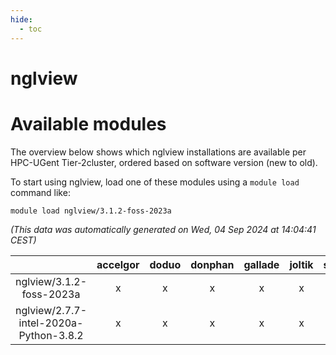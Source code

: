 ```yaml
---
hide:
  - toc
---
```


nglview
=======

# Available modules


The overview below shows which nglview installations are available per HPC-UGent Tier-2cluster, ordered based on software version (new to old).

To start using nglview, load one of these modules using a `module load` command like:

```shell
module load nglview/3.1.2-foss-2023a
```

*(This data was automatically generated on Wed, 04 Sep 2024 at 14:04:41 CEST)*  

| |accelgor|doduo|donphan|gallade|joltik|shinx|skitty|
| :---: | :---: | :---: | :---: | :---: | :---: | :---: | :---: |
|nglview/3.1.2-foss-2023a|x|x|x|x|x|x|x|
|nglview/2.7.7-intel-2020a-Python-3.8.2|x|x|x|x|x|-|x|
